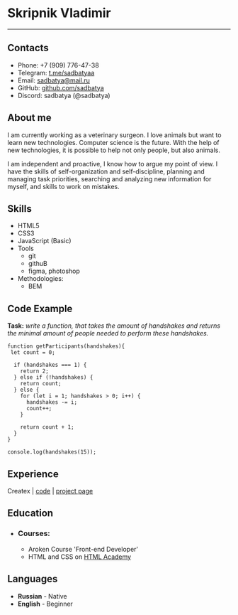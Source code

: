 # Skripnik Vladimir
--------------------

## __Contacts__

* Phone: +7 (909) 776-47-38
* Telegram: [t.me/sadbatyaa](https://t.me/sadbatyaa)
* Email: sadbatya@mail.ru
* GitHub: [github.com/sadbatya](http://github.com/sadbatya)
* Discord: sadbatya (@sadbatya)

## __About me__
I am currently working as a veterinary surgeon. I love animals but want to learn new technologies. Computer science is the future. With the help of new technologies, it is possible to help not only people, but also animals.

I am independent and proactive, I know how to argue my point of view.
I have the skills of self-organization and self-discipline, planning and managing task priorities, searching and analyzing new information for myself, and skills to work on mistakes.

## __Skills__

* HTML5
* CSS3
* JavaScript (Basic)
* Tools
  + git
  + githuB
  + figma, photoshop
* Methodologies:
  + BEM

## __Code Example__

**Task:** *write a function, that takes the amount of handshakes and returns the minimal amount of people needed to perform these handshakes.*

```
function getParticipants(handshakes){
 let count = 0;

  if (handshakes === 1) {
    return 2;
  } else if (!handshakes) {
    return count;
  } else {
    for (let i = 1; handshakes > 0; i++) {
      handshakes -= i;
      count++;
    }

    return count + 1;
  }
}

console.log(handshakes(15));
```
## __Experience__

Createx  | [code](https://github.com/SadBatya/Createx) | [project page](https://github.com/SadBatya/Createx)

## __Education__ 

* ### Courses:
  + Aroken Course 'Front-end Developer'
  + HTML and CSS on [HTML Academy](https://www.htmlacademy.ru)

## __Languages__

* **Russian** - Native
* **English** - Beginner


